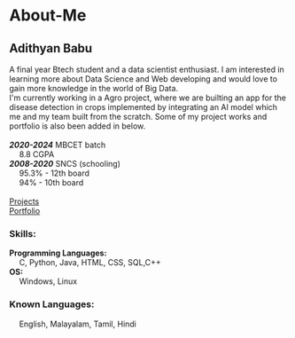 # About-Me
## Adithyan Babu<br>
A final year Btech student and a data scientist enthusiast.  I am interested in learning more about Data Science and Web developing and would love to gain more knowledge in the world of Big Data.
<br>
I'm currently working in a Agro project, where we are builting an app for the disease detection in crops implemented by integrating an AI model which me and my team built from the scratch.
Some of my project works and portfolio is also been added in below.
<br><br>
***2020-2024*** MBCET batch<br>
&emsp; 8.8 CGPA
<br>
***2008-2020*** SNCS (schooling)<br>
&emsp; 95.3% - 12th board<br>
&emsp; 94% - 10th board
<br><br>
[Projects](https://github.com/AdithyanBabu)<br>
[Portfolio](https://adithyanbabu.github.io/AdithyanBabu/)
### Skills:
**Programming Languages:** <br>
&emsp; C, Python, Java, HTML, CSS, SQL,C++<br>
**OS:**<br>
&emsp; Windows, Linux
### Known Languages:<br>
&emsp; English, Malayalam, Tamil, Hindi

